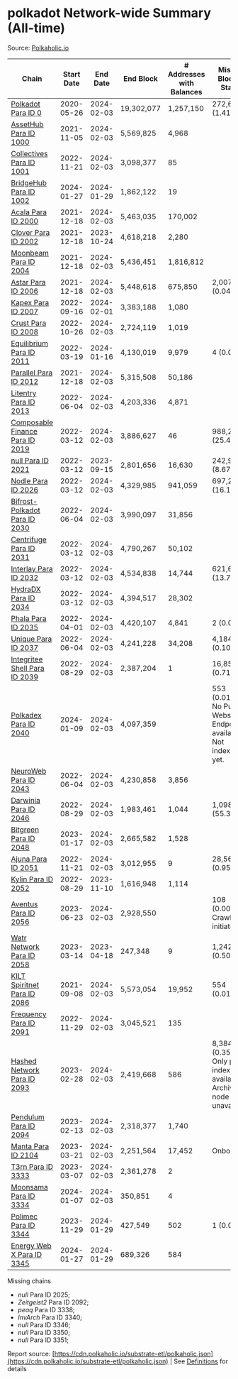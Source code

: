 # polkadot Network-wide Summary (All-time)

Source: [Polkaholic.io](https://polkaholic.io)


| Chain            | Start Date | End Date | End Block | # Addresses with Balances | Missing Blocks / Status |
| ---------------- | ---------- | ---------| --------- | ------------------------- | ----------------------- |
| [Polkadot Para ID 0](/polkadot/0-polkadot) | 2020-05-26 | 2024-02-03 | 19,302,077 |  1,257,150 | 272,623 (1.41%)  |
| [AssetHub Para ID 1000](/polkadot/1000-assethub) | 2021-11-05 | 2024-02-03 | 5,569,825 |  4,968 |    |
| [Collectives Para ID 1001](/polkadot/1001-collectives) | 2022-11-21 | 2024-02-03 | 3,098,377 |  85 |    |
| [BridgeHub Para ID 1002](/polkadot/1002-bridgehub) | 2024-01-27 | 2024-01-29 | 1,862,122 |  19 |    |
| [Acala Para ID 2000](/polkadot/2000-acala) | 2021-12-18 | 2024-02-03 | 5,463,035 |  170,002 |    |
| [Clover Para ID 2002](/polkadot/2002-clover) | 2021-12-18 | 2023-10-24 | 4,618,218 |  2,280 |    |
| [Moonbeam Para ID 2004](/polkadot/2004-moonbeam) | 2021-12-18 | 2024-02-03 | 5,436,451 |  1,816,812 |    |
| [Astar Para ID 2006](/polkadot/2006-astar) | 2021-12-18 | 2024-02-03 | 5,448,618 |  675,850 | 2,007 (0.04%)  |
| [Kapex Para ID 2007](/polkadot/2007-kapex) | 2022-09-16 | 2024-02-01 | 3,383,188 |  1,080 |    |
| [Crust Para ID 2008](/polkadot/2008-crust) | 2022-10-26 | 2024-02-03 | 2,724,119 |  1,019 |    |
| [Equilibrium Para ID 2011](/polkadot/2011-equilibrium) | 2022-03-19 | 2024-01-16 | 4,130,019 |  9,979 | 4 (0.00%)  |
| [Parallel Para ID 2012](/polkadot/2012-parallel) | 2021-12-18 | 2024-02-03 | 5,315,508 |  50,186 |    |
| [Litentry Para ID 2013](/polkadot/2013-litentry) | 2022-06-04 | 2024-02-03 | 4,203,336 |  4,871 |    |
| [Composable Finance Para ID 2019](/polkadot/2019-composable) | 2022-03-12 | 2024-02-03 | 3,886,627 |  46 | 988,228 (25.43%)  |
| [null Para ID 2021](/polkadot/2021-efinity) | 2022-03-12 | 2023-09-15 | 2,801,656 |  16,630 | 242,949 (8.67%)  |
| [Nodle Para ID 2026](/polkadot/2026-nodle) | 2022-03-12 | 2024-02-03 | 4,329,985 |  941,059 | 697,249 (16.10%)  |
| [Bifrost-Polkadot Para ID 2030](/polkadot/2030-bifrost) | 2022-06-04 | 2024-02-03 | 3,990,097 |  31,856 |    |
| [Centrifuge Para ID 2031](/polkadot/2031-centrifuge) | 2022-03-12 | 2024-02-03 | 4,790,267 |  50,102 |    |
| [Interlay Para ID 2032](/polkadot/2032-interlay) | 2022-03-12 | 2024-02-03 | 4,534,838 |  14,744 | 621,626 (13.71%)  |
| [HydraDX Para ID 2034](/polkadot/2034-hydradx) | 2022-03-12 | 2024-02-03 | 4,394,517 |  28,302 |    |
| [Phala Para ID 2035](/polkadot/2035-phala) | 2022-04-01 | 2024-02-03 | 4,420,107 |  4,841 | 2 (0.00%)  |
| [Unique Para ID 2037](/polkadot/2037-unique) | 2022-06-04 | 2024-02-03 | 4,241,228 |  34,208 | 4,184 (0.10%)  |
| [Integritee Shell Para ID 2039](/polkadot/2039-integritee) | 2022-08-29 | 2024-02-03 | 2,387,204 |  1 | 16,854 (0.71%)  |
| [Polkadex Para ID 2040](/polkadot/2040-polkadex) | 2024-01-09 | 2024-02-03 | 4,097,359 |   | 553 (0.01%) No Public Websocket Endpoint available: Not indexing yet. |
| [NeuroWeb Para ID 2043](/polkadot/2043-neuroweb) | 2022-06-04 | 2024-02-03 | 4,230,858 |  3,856 |    |
| [Darwinia Para ID 2046](/polkadot/2046-darwinia) | 2022-08-29 | 2024-02-03 | 1,983,461 |  1,044 | 1,098,047 (55.36%)  |
| [Bitgreen Para ID 2048](/polkadot/2048-bitgreen) | 2023-01-17 | 2024-02-03 | 2,665,582 |  1,528 |    |
| [Ajuna Para ID 2051](/polkadot/2051-ajuna) | 2022-11-21 | 2024-02-03 | 3,012,955 |  9 | 28,565 (0.95%)  |
| [Kylin Para ID 2052](/polkadot/2052-kylin) | 2022-08-29 | 2023-11-10 | 1,616,948 |  1,114 |    |
| [Aventus Para ID 2056](/polkadot/2056-aventus) | 2023-06-23 | 2024-02-03 | 2,928,550 |   | 108 (0.00%) Crawling initiated |
| [Watr Network Para ID 2058](/polkadot/2058-watr) | 2023-03-14 | 2023-04-18 | 247,348 |  9 | 1,242 (0.50%)  |
| [KILT Spiritnet Para ID 2086](/polkadot/2086-kilt) | 2021-09-08 | 2024-02-03 | 5,573,054 |  19,952 | 554 (0.01%)  |
| [Frequency Para ID 2091](/polkadot/2091-frequency) | 2022-11-29 | 2024-02-03 | 3,045,521 |  135 |    |
| [Hashed Network Para ID 2093](/polkadot/2093-hashed) | 2023-02-28 | 2024-02-03 | 2,419,668 |  586 | 8,384 (0.35%) Only partial index available: Archive node unavailable |
| [Pendulum Para ID 2094](/polkadot/2094-pendulum) | 2023-02-13 | 2024-02-03 | 2,318,377 |  1,740 |    |
| [Manta Para ID 2104](/polkadot/2104-manta) | 2023-03-21 | 2024-02-03 | 2,251,564 |  17,452 |   Onboarding |
| [T3rn Para ID 3333](/polkadot/3333-t3rn) | 2023-03-07 | 2024-02-03 | 2,361,278 |  2 |    |
| [Moonsama Para ID 3334](/polkadot/3334-moonsama) | 2024-01-07 | 2024-02-03 | 350,851 |  4 |    |
| [Polimec Para ID 3344](/polkadot/3344-polimec) | 2023-11-29 | 2024-01-29 | 427,549 |  502 | 1 (0.00%)  |
| [Energy Web X Para ID 3345](/polkadot/3345-energywebx) | 2024-01-27 | 2024-01-29 | 689,326 |  584 |    |

Missing chains


* *null* Para ID 2025; 
* *Zeitgeist2* Para ID 2092; 
* *peaq* Para ID 3338; 
* *InvArch* Para ID 3340; 
* *null* Para ID 3346; 
* *null* Para ID 3350; 
* *null* Para ID 3351; 

Report source: [https://cdn.polkaholic.io/substrate-etl/polkaholic.json](https://cdn.polkaholic.io/substrate-etl/polkaholic.json) | See [Definitions](/DEFINITIONS.md) for details
